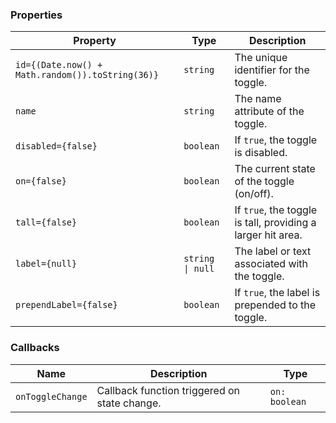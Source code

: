 ### Properties
| Property                                         | Type             | Description                                                 |
| ------------------------------------------------ | ---------------- | ----------------------------------------------------------- |
| `id={(Date.now() + Math.random()).toString(36)}` | `string`         | The unique identifier for the toggle.                       |
| `name`                                           | `string`         | The name attribute of the toggle.                           |
| `disabled={false}`                               | `boolean`        | If `true`, the toggle is disabled.                          |
| `on={false}`                                     | `boolean`        | The current state of the toggle (on/off).                   |
| `tall={false}`                                   | `boolean`        | If `true`, the toggle is tall, providing a larger hit area. |
| `label={null}`                                   | `string \| null` | The label or text associated with the toggle.               |
| `prependLabel={false}`                           | `boolean`        | If `true`, the label is prepended to the toggle.            |

### Callbacks

| Name             | Description                                  | Type          |
| ---------------- | -------------------------------------------- | ------------- |
| `onToggleChange` | Callback function triggered on state change. | `on: boolean` |
